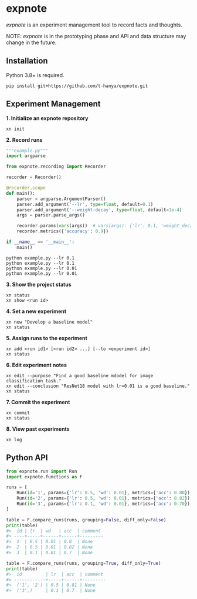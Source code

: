 # expnote

_expnote_ is an experiment management tool to record facts and thoughts.

NOTE: _expnote_ is in the prototyping phase and API and data structure may change in the future.

## Installation

Python 3.8+ is required.

```shell
pip install git+https://github.com/t-hanya/expnote.git
```

## Experiment Management

**1. Initialize an expnote repository**

```shell
xn init
```

**2. Record runs**

```python
"""example.py"""
import argparse

from expnote.recording import Recorder

recorder = Recorder()

@recorder.scope
def main():
    parser = argparse.ArgumentParser()
    parser.add_argument('--lr', type=float, default=0.1)
    parser.add_argument('--weight-decay', type=float, default=1e-4)
    args = parser.parse_args()

    recorder.params(vars(args))  # vars(args): {'lr': 0.1, 'weight_decay': 1e-4}
    recorder.metrics({'accuracy': 0.9})

if __name__ == '__main__':
    main()
```

```shell
python example.py --lr 0.1
python example.py --lr 0.1
python example.py --lr 0.01
python example.py --lr 0.01
```

**3. Show the project status**

```shell
xn status
xn show <run id>
```

**4. Set a new experiment**

```shell
xn new "Develop a baseline model"
xn status
```

**5. Assign runs to the experiment**

```shell
xn add <run id1> [<run id2> ...] [--to <experiment id>]
xn status
```

**6. Edit experiment notes**

```shell
xn edit --purpose "Find a good baseline mdodel for image classification task."
xn edit --conclusion "ResNet18 model with lr=0.01 is a good baseline."
xn status
```

**7. Commit the experiment**

```shell
xn commit
xn status
```

**8. View past experiments**

```shell
xn log
```

## Python API

```python
from expnote.run import Run
import expnote.functions as F

runs = [
    Run(id='1', params={'lr': 0.5, 'wd': 0.01}, metrics={'acc': 0.80}),
    Run(id='2', params={'lr': 0.5, 'wd': 0.01}, metrics={'acc': 0.82}),
    Run(id='3', params={'lr': 0.1, 'wd': 0.01}, metrics={'acc': 0.70}),
]

table = F.compare_runs(runs, grouping=False, diff_only=False)
print(table)
#>  id | lr  | wd   | acc  | comment
#> ----+-----+------+------+---------
#>  1  | 0.5 | 0.01 | 0.8  | None   
#>  2  | 0.5 | 0.01 | 0.82 | None   
#>  3  | 0.1 | 0.01 | 0.7  | None   

table = F.compare_runs(runs, grouping=True, diff_only=True)
print(table)
#>  id         | lr  | acc  | comment
#> ------------+-----+------+---------
#>  ('1', '2') | 0.5 | 0.81 | None   
#>  ('3',)     | 0.1 | 0.7  | None   
```

